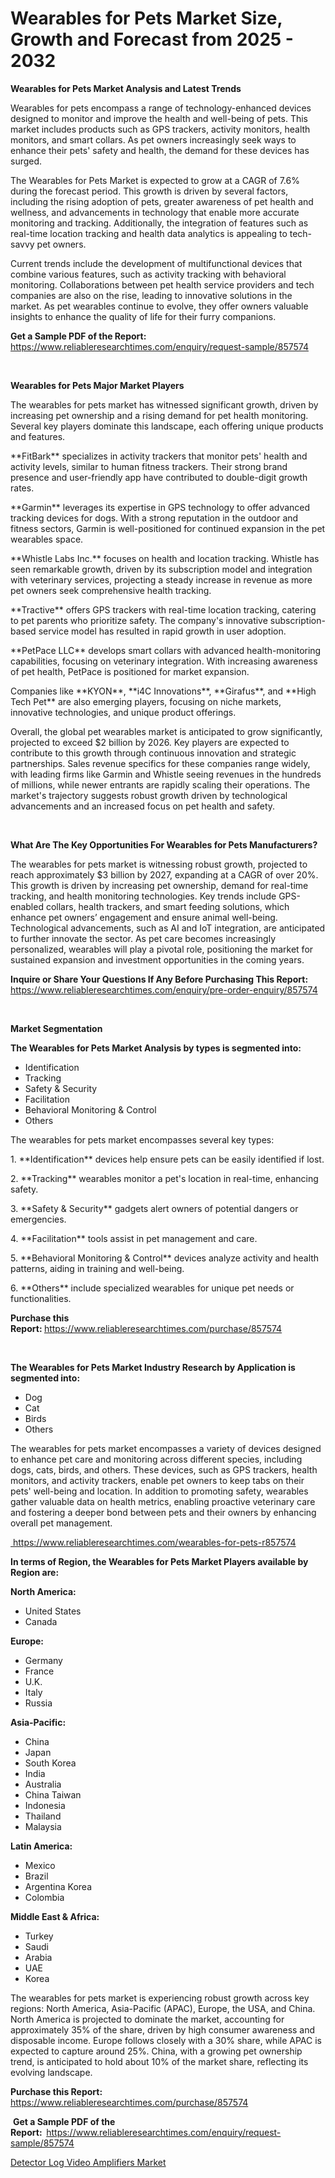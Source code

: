<p><h1>Wearables for Pets Market Size, Growth and Forecast from 2025 - 2032</h1></p><p><strong>Wearables for Pets Market Analysis and Latest Trends</strong></p>
<p><p>Wearables for pets encompass a range of technology-enhanced devices designed to monitor and improve the health and well-being of pets. This market includes products such as GPS trackers, activity monitors, health monitors, and smart collars. As pet owners increasingly seek ways to enhance their pets' safety and health, the demand for these devices has surged.</p><p>The Wearables for Pets Market is expected to grow at a CAGR of 7.6% during the forecast period. This growth is driven by several factors, including the rising adoption of pets, greater awareness of pet health and wellness, and advancements in technology that enable more accurate monitoring and tracking. Additionally, the integration of features such as real-time location tracking and health data analytics is appealing to tech-savvy pet owners.</p><p>Current trends include the development of multifunctional devices that combine various features, such as activity tracking with behavioral monitoring. Collaborations between pet health service providers and tech companies are also on the rise, leading to innovative solutions in the market. As pet wearables continue to evolve, they offer owners valuable insights to enhance the quality of life for their furry companions.</p></p>
<p><strong>Get a Sample PDF of the Report:&nbsp;</strong> <a href="https://www.reliableresearchtimes.com/enquiry/request-sample/857574?utm_campaign=3088&utm_medium=2&utm_source=Github&utm_content=ia&utm_term=06042025&utm_id=wearables-for-pets">https://www.reliableresearchtimes.com/enquiry/request-sample/857574</a></p>
<p>&nbsp;</p>
<p><strong>Wearables for Pets Major Market Players</strong></p>
<p><p>The wearables for pets market has witnessed significant growth, driven by increasing pet ownership and a rising demand for pet health monitoring. Several key players dominate this landscape, each offering unique products and features.</p><p>**FitBark** specializes in activity trackers that monitor pets' health and activity levels, similar to human fitness trackers. Their strong brand presence and user-friendly app have contributed to double-digit growth rates.</p><p>**Garmin** leverages its expertise in GPS technology to offer advanced tracking devices for dogs. With a strong reputation in the outdoor and fitness sectors, Garmin is well-positioned for continued expansion in the pet wearables space.</p><p>**Whistle Labs Inc.** focuses on health and location tracking. Whistle has seen remarkable growth, driven by its subscription model and integration with veterinary services, projecting a steady increase in revenue as more pet owners seek comprehensive health tracking.</p><p>**Tractive** offers GPS trackers with real-time location tracking, catering to pet parents who prioritize safety. The company's innovative subscription-based service model has resulted in rapid growth in user adoption.</p><p>**PetPace LLC** develops smart collars with advanced health-monitoring capabilities, focusing on veterinary integration. With increasing awareness of pet health, PetPace is positioned for market expansion.</p><p>Companies like **KYON**, **i4C Innovations**, **Girafus**, and **High Tech Pet** are also emerging players, focusing on niche markets, innovative technologies, and unique product offerings.</p><p>Overall, the global pet wearables market is anticipated to grow significantly, projected to exceed $2 billion by 2026. Key players are expected to contribute to this growth through continuous innovation and strategic partnerships. Sales revenue specifics for these companies range widely, with leading firms like Garmin and Whistle seeing revenues in the hundreds of millions, while newer entrants are rapidly scaling their operations. The market's trajectory suggests robust growth driven by technological advancements and an increased focus on pet health and safety.</p></p>
<p>&nbsp;</p>
<p><strong>What Are The Key Opportunities For Wearables for Pets Manufacturers?</strong></p>
<p><p>The wearables for pets market is witnessing robust growth, projected to reach approximately $3 billion by 2027, expanding at a CAGR of over 20%. This growth is driven by increasing pet ownership, demand for real-time tracking, and health monitoring technologies. Key trends include GPS-enabled collars, health trackers, and smart feeding solutions, which enhance pet owners’ engagement and ensure animal well-being. Technological advancements, such as AI and IoT integration, are anticipated to further innovate the sector. As pet care becomes increasingly personalized, wearables will play a pivotal role, positioning the market for sustained expansion and investment opportunities in the coming years.</p></p>
<p><strong>Inquire or Share Your Questions If Any Before Purchasing This Report:</strong> <a href="https://www.reliableresearchtimes.com/enquiry/pre-order-enquiry/857574?utm_campaign=3088&utm_medium=2&utm_source=Github&utm_content=ia&utm_term=06042025&utm_id=wearables-for-pets">https://www.reliableresearchtimes.com/enquiry/pre-order-enquiry/857574</a></p>
<p>&nbsp;</p>
<p><strong>Market Segmentation</strong></p>
<p><strong>The Wearables for Pets Market Analysis by types is segmented into:</strong></p>
<p><ul><li>Identification</li><li>Tracking</li><li>Safety & Security</li><li>Facilitation</li><li>Behavioral Monitoring & Control</li><li>Others</li></ul></p>
<p><p>The wearables for pets market encompasses several key types: </p><p>1. **Identification** devices help ensure pets can be easily identified if lost.</p><p>2. **Tracking** wearables monitor a pet's location in real-time, enhancing safety. </p><p>3. **Safety & Security** gadgets alert owners of potential dangers or emergencies.</p><p>4. **Facilitation** tools assist in pet management and care. </p><p>5. **Behavioral Monitoring & Control** devices analyze activity and health patterns, aiding in training and well-being. </p><p>6. **Others** include specialized wearables for unique pet needs or functionalities.</p></p>
<p><strong>Purchase this Report:&nbsp;</strong><a href="https://www.reliableresearchtimes.com/purchase/857574?utm_campaign=3088&utm_medium=2&utm_source=Github&utm_content=ia&utm_term=06042025&utm_id=wearables-for-pets">https://www.reliableresearchtimes.com/purchase/857574</a></p>
<p>&nbsp;</p>
<p><strong>The Wearables for Pets Market Industry Research by Application is segmented into:</strong></p>
<p><ul><li>Dog</li><li>Cat</li><li>Birds</li><li>Others</li></ul></p>
<p><p>The wearables for pets market encompasses a variety of devices designed to enhance pet care and monitoring across different species, including dogs, cats, birds, and others. These devices, such as GPS trackers, health monitors, and activity trackers, enable pet owners to keep tabs on their pets' well-being and location. In addition to promoting safety, wearables gather valuable data on health metrics, enabling proactive veterinary care and fostering a deeper bond between pets and their owners by enhancing overall pet management.</p></p>
<p><a href="https://www.reliableresearchtimes.com/wearables-for-pets-r857574?utm_campaign=3088&utm_medium=2&utm_source=Github&utm_content=ia&utm_term=06042025&utm_id=wearables-for-pets">&nbsp;https://www.reliableresearchtimes.com/wearables-for-pets-r857574</a></p>
<p><strong>In terms of Region, the Wearables for Pets Market Players available by Region are:</strong></p>
<p>
    <p> <strong> North America: </strong>
        <ul>
            <li>United States</li>
            <li>Canada</li>
        </ul>
        </p> 
    <p> <strong> Europe: </strong>
        <ul>
            <li>Germany</li>
            <li>France</li>
            <li>U.K.</li>
            <li>Italy</li>
            <li>Russia</li>
        </ul>
        </p> 
    <p> <strong> Asia-Pacific: </strong>
        <ul>
            <li>China</li>
            <li>Japan</li>
            <li>South Korea</li>
            <li>India</li>
            <li>Australia</li>
            <li>China Taiwan</li>
            <li>Indonesia</li>
            <li>Thailand</li>
            <li>Malaysia</li>
        </ul>
        </p> 
    <p> <strong> Latin America: </strong>
        <ul>
            <li>Mexico</li>
            <li>Brazil</li>
            <li>Argentina Korea</li>
            <li>Colombia</li>
        </ul>
        </p> 
    <p> <strong> Middle East & Africa: </strong>
        <ul>
            <li>Turkey</li>
            <li>Saudi</li>
            <li>Arabia</li>
            <li>UAE</li>
            <li>Korea</li>
        </ul>
    </p>
    </p>
<p><p>The wearables for pets market is experiencing robust growth across key regions: North America, Asia-Pacific (APAC), Europe, the USA, and China. North America is projected to dominate the market, accounting for approximately 35% of the share, driven by high consumer awareness and disposable income. Europe follows closely with a 30% share, while APAC is expected to capture around 25%. China, with a growing pet ownership trend, is anticipated to hold about 10% of the market share, reflecting its evolving landscape.</p></p>
<p><strong>Purchase this Report: </strong><a href="https://www.reliableresearchtimes.com/purchase/857574?utm_campaign=3088&utm_medium=2&utm_source=Github&utm_content=ia&utm_term=06042025&utm_id=wearables-for-pets">https://www.reliableresearchtimes.com/purchase/857574</a></p>
<p>&nbsp;<strong>Get a Sample PDF of the Report:&nbsp;&nbsp;</strong><a href="https://www.reliableresearchtimes.com/enquiry/request-sample/857574?utm_campaign=3088&utm_medium=2&utm_source=Github&utm_content=ia&utm_term=06042025&utm_id=wearables-for-pets">https://www.reliableresearchtimes.com/enquiry/request-sample/857574</a></p>
<p><strong></strong></p>
<p><p><a href="https://github.com/dushornerfe/Market-Research-Report-List-1/blob/main/detector-log-video-amplifiers-market.md?utm_campaign=3088&utm_medium=2&utm_source=Github&utm_content=ia&utm_term=06042025&utm_id=wearables-for-pets">Detector Log Video Amplifiers Market</a></p></p>